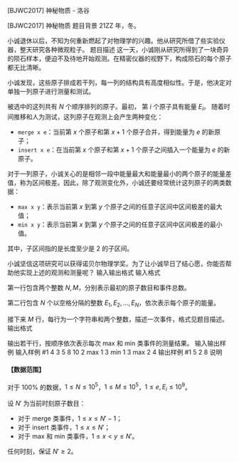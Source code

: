 



[BJWC2017] 神秘物质 - 洛谷














[BJWC2017] 神秘物质
题目背景
21ZZ 年，冬。

小诚退休以后，不知为何重新燃起了对物理学的兴趣。他从研究所借了些实验仪器，整天研究各种微观粒子。
题目描述
这一天，小诚刚从研究所得到了一块奇异的陨石样本，便迫不及待地开始观测。在精密仪器的视野下，构成陨石的每个原子都无比清晰。

小诚发现，这些原子排成若干列，每一列的结构具有高度相似性。于是，他决定对单独一列原子进行测量和测试。

被选中的这列共有 $N$ 个顺序排列的原子。最初， 第 $i$ 个原子具有能量 $E_i$。 随着时间推移和人为测试，这列原子在观测上会产生两种变化：

- `merge x e`：当前第 $x$ 个原子和第 $x + 1$ 个原子合并，得到能量为 $e$ 的新原子；
- `insert x e`：在当前第 $x$ 个原子和第 $x + 1$ 个原子之间插入一个能量为 $e$ 的新原子。

对于一列原子，小诚关心的是相邻一段中能量最大和能量最小的两个原子的能量差值，称为区间极差。因此，除了观测变化外，小诚还要经常统计这列原子的两类数据：

- `max x y`：表示当前第 $x$ 到第 $y$ 个原子之间的任意子区间中区间极差的最大值；
- `min x y`：表示当前第 $x$ 到第 $y$ 个原子之间的任意子区间中区间极差的最小值。

其中，子区间指的是长度至少是 $2$ 的子区间。

小诚坚信这项研究可以获得诺贝尔物理学奖。为了让小诚早日了结心愿，你能否帮助他实现上述的观测和测量呢？
输入输出格式
输入格式

第一行包含两个整数 $N,M$，分别表示最初的原子数目和事件总数。

第二行包含 $N$ 个以空格分隔的整数 $E_1,E_2,...,E_N$，依次表示每个原子的能量。

接下来 $M$ 行，每行为一个字符串和两个整数，描述一次事件，格式见题目描述。
输出格式

输出若干行，按顺序依次表示每次 max 和 min 类事件的测量结果。
输入输出样例
输入样例 #1
4 3
5 8 10 2
max 1 3
min 1 3
max 2 4
输出样例 #1
5
2
8
说明
#### 【数据范围】

对于 $100\%$ 的数据，$1 \le N \le 10^5$，$1 \le M \le 10^5$，$1 \le e,E_i \le 10^9$。

设 $N'$ 为当前时刻原子数目：

- 对于 merge 类事件，$1 \le x \le N' - 1$；
- 对于 insert 类事件，$1 \le x \le N'$；
- 对于 max 和 min 类事件，$1 \le x < y \le N'$。

任何时刻，保证 $N' \ge 2$。






